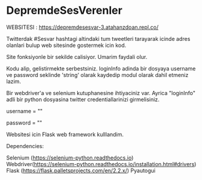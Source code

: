 # DepremdeSesVerenler

WEBSITESI : https://depremdesesvar-3.atahanzdoan.repl.co/

Twitterdak #Sesvar hashtagi altindaki tum tweetleri tarayarak icinde adres olanlari bulup web sitesinde gostermek icin kod. 

Site fonksiyonle bir sekilde calisiyor. Umarim faydali olur.

Kodu alip, gelistirmekte serbestsiniz. loginInfo adinda bir dosyaya username ve password seklinde 'string' olarak kaydedip modul olarak dahil etmeniz lazim.

Bir webdriver'a ve selenium kutuphanesine ihtiyaciniz var. Ayrica "loginInfo" adli bir python dosyasina twitter credentiallarinizi girmelisiniz.

username = "<username>"
 
password = "<password>"


Websitesi icin Flask web framework kulllandim.


Dependencies:

Selenium (https://selenium-python.readthedocs.io)
Webdriver(https://selenium-python.readthedocs.io/installation.html#drivers)
Flask (https://flask.palletsprojects.com/en/2.2.x/)
Pyautogui


